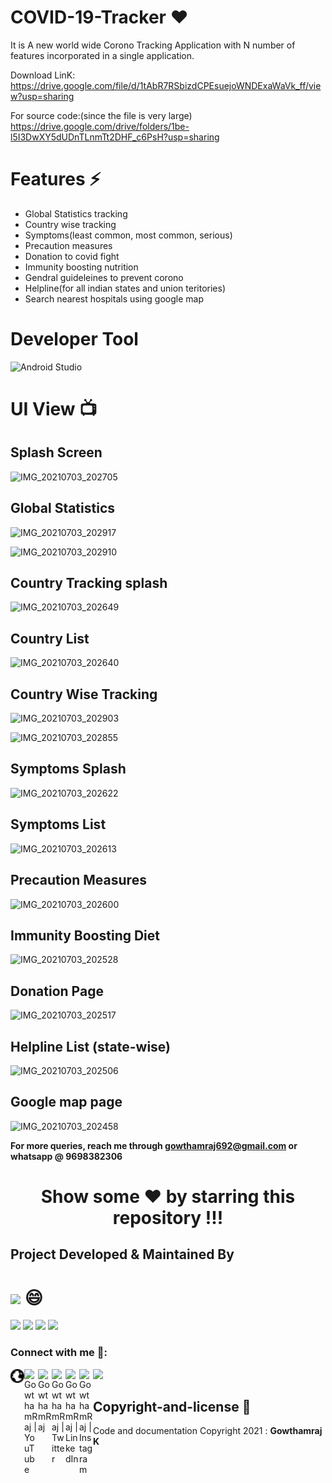 # COVID-19-Tracker ❤️

It is A new world wide Corono Tracking Application with N number of features incorporated in a single application.

Download LinK: https://drive.google.com/file/d/1tAbR7RSbizdCPEsuejoWNDExaWaVk_ff/view?usp=sharing

For source code:(since the file is very large) 
https://drive.google.com/drive/folders/1be-l5I3DwXY5dUDnTLnmTt2DHF_c6PsH?usp=sharing

# Features ⚡

- Global Statistics tracking
- Country wise tracking
- Symptoms(least common, most common, serious)
- Precaution measures
- Donation to covid fight
- Immunity boosting nutrition
- Gendral guideleines to prevent corono
- Helpline(for all indian states and union teritories)
- Search nearest hospitals using google map

# Developer Tool

![Android Studio](https://img.shields.io/static/v1?style=for-the-badge&message=Android+Studio&color=222222&logo=Android+Studio&logoColor=3DDC84&label=)



# UI View 📺

## Splash Screen

![IMG_20210703_202705](https://user-images.githubusercontent.com/43011442/124358628-c9673780-dc3e-11eb-8d6a-0c0801b4198b.JPG)


## Global Statistics

![IMG_20210703_202917](https://user-images.githubusercontent.com/43011442/124358670-f87da900-dc3e-11eb-8c48-d194b1143efd.JPG)

![IMG_20210703_202910](https://user-images.githubusercontent.com/43011442/124358675-00d5e400-dc3f-11eb-93ba-198ef520a1dc.JPG)


## Country Tracking splash

![IMG_20210703_202649](https://user-images.githubusercontent.com/43011442/124358712-2367fd00-dc3f-11eb-80f3-d1b790996d44.JPG)


## Country List

![IMG_20210703_202640](https://user-images.githubusercontent.com/43011442/124358728-37136380-dc3f-11eb-9fc2-a24d148a531e.JPG)


## Country Wise Tracking

![IMG_20210703_202903](https://user-images.githubusercontent.com/43011442/124358748-51e5d800-dc3f-11eb-8683-9a9a98ada5c5.JPG)

![IMG_20210703_202855](https://user-images.githubusercontent.com/43011442/124358755-5b6f4000-dc3f-11eb-8731-1613b934adf5.JPG)


## Symptoms Splash

![IMG_20210703_202622](https://user-images.githubusercontent.com/43011442/124358804-92455600-dc3f-11eb-8f8b-fb9cff9507af.JPG)


## Symptoms List

![IMG_20210703_202613](https://user-images.githubusercontent.com/43011442/124358818-b30dab80-dc3f-11eb-8894-b2097a629332.JPG)


## Precaution Measures

![IMG_20210703_202600](https://user-images.githubusercontent.com/43011442/124358845-c751a880-dc3f-11eb-8f10-076379884375.JPG)


## Immunity Boosting Diet

![IMG_20210703_202528](https://user-images.githubusercontent.com/43011442/124358863-ddf7ff80-dc3f-11eb-971b-2f51f660bb76.JPG)


## Donation Page

![IMG_20210703_202517](https://user-images.githubusercontent.com/43011442/124358877-f5cf8380-dc3f-11eb-94a2-8e64e8dbcbf8.JPG)


## Helpline List (state-wise)

![IMG_20210703_202506](https://user-images.githubusercontent.com/43011442/124358900-10096180-dc40-11eb-8e5e-1a66e684ada9.JPG)


## Google map page

![IMG_20210703_202458](https://user-images.githubusercontent.com/43011442/124358915-231c3180-dc40-11eb-842e-5a593670bfaf.JPG)


**For more queries, reach me through gowthamraj692@gmail.com or whatsapp @ 9698382306**


<div align="center">
  
# Show some ❤️ by starring this repository !!!
  
</div>

## Project Developed & Maintained By 

# ![](https://img.shields.io/static/v1?style=for-the-badge&message=Gowthamraj+K&color=007396&label=) 😄

![](https://img.shields.io/static/v1?style=for-the-badge&message=Fullstack+Web+Developer&color=0b3d36&label=)  ![](https://img.shields.io/static/v1?style=for-the-badge&message=UI+Designer&color=d92323&label=) ![](https://img.shields.io/static/v1?style=for-the-badge&message=Learning+new+things&color=0c0c4f&label=)  ![](https://img.shields.io/static/v1?style=for-the-badge&message=Design+Thinker&color=0b3d17&label=) 

### Connect with me 👋:

[<img align="left" alt="code-Jamm.in" width="22px" src="https://raw.githubusercontent.com/iconic/open-iconic/master/svg/globe.svg" />][website1]
[<img align="left" alt="GowthamRaj | YouTube" width="22px" src="https://cdn.jsdelivr.net/npm/simple-icons@v3/icons/youtube.svg" />][youtube]
[<img align="left" alt="GowthamRaj " width="22px" src="https://www.iconfinder.com/data/icons/logos-and-brands/512/160_Hackerrank_logo_logos-512.png" />][hackerrank]
[<img align="left" alt="GowthamRaj  | Twitter" width="22px" src="https://cdn.jsdelivr.net/npm/simple-icons@v3/icons/twitter.svg" />][twitter]
[<img align="left" alt="GowthamRaj  | LinkedIn" width="22px" src="https://cdn.jsdelivr.net/npm/simple-icons@v3/icons/linkedin.svg" />][linkedin]
[<img align="left" alt="GowthamRaj  | Instagram" width="22px" src="https://cdn.jsdelivr.net/npm/simple-icons@v3/icons/instagram.svg" />][instagram]
[![](https://img.shields.io/badge/9698382306-25D366?style=social&logo=whatsapp&logoColor=green)]()


## Copyright-and-license 📌

Code and documentation Copyright 2021 : **Gowthamraj K**

[website1]: https://sites.google.com/view/code-jamm
[hackerrank]: https://www.hackerrank.com/gowthamraj692
[website]: https://github.com/gowthamrajk
[twitter]: https://twitter.com/Gowtham29341737
[youtube]: https://www.youtube.com/channel/UC_Q5Zet9Oz-UVAeJ-oE_uGQ?view_as=subscriber
[instagram]: https://instagram.com/gow_t_h_a_m_r_a_j
[linkedin]: https://www.linkedin.com/in/gowtham-kittusamy-54b835174/
